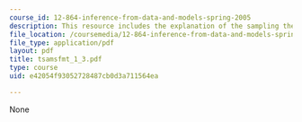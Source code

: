 ```yaml
---
course_id: 12-864-inference-from-data-and-models-spring-2005
description: This resource includes the explanation of the sampling theorem.
file_location: /coursemedia/12-864-inference-from-data-and-models-spring-2005/e42054f93052728487cb0d3a711564ea_tsamsfmt_1_3.pdf
file_type: application/pdf
layout: pdf
title: tsamsfmt_1_3.pdf
type: course
uid: e42054f93052728487cb0d3a711564ea

---
```

None